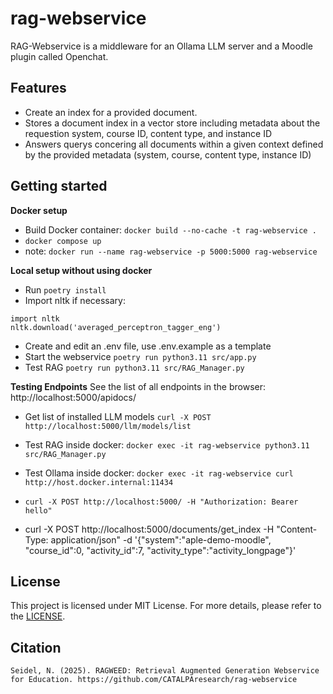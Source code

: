 # rag-webservice
RAG-Webservice is a middleware for an Ollama LLM server and a Moodle plugin called Openchat.

## Features
* Create an index for a provided document.
* Stores a document index in a vector store including metadata about the requestion system, course ID, content type, and instance ID
* Answers querys concering all documents within a given context defined by the provided metadata (system, course, content type, instance ID)

## Getting started

**Docker setup**
* Build Docker container: `docker build --no-cache -t rag-webservice .`
* `docker compose up`
* note: `docker run --name rag-webservice -p 5000:5000 rag-webservice`

**Local setup without using docker**
* Run `poetry install`
* Import nltk if necessary: 
```
import nltk
nltk.download('averaged_perceptron_tagger_eng')
```
* Create and edit an .env file, use .env.example as a template
* Start the webservice `poetry run python3.11 src/app.py`
* Test RAG `poetry run python3.11 src/RAG_Manager.py`


**Testing Endpoints**
See the list of all endpoints in the browser: http://localhost:5000/apidocs/ 
* Get list of installed LLM models `curl -X POST http://localhost:5000/llm/models/list` 
* Test RAG inside docker: `docker exec -it rag-webservice python3.11 src/RAG_Manager.py`
* Test Ollama inside docker: `docker exec -it rag-webservice curl http://host.docker.internal:11434`
* `curl -X POST http://localhost:5000/ -H "Authorization: Bearer hello"`

* curl -X POST http://localhost:5000/documents/get_index -H "Content-Type: application/json" -d '{"system":"aple-demo-moodle", "course_id":0, "activity_id":7, "activity_type":"activity_longpage"}'



## License

This project is licensed under MIT License. For more details, please refer to the [LICENSE](https://choosealicense.com/licenses/mit/).

## Citation

```Seidel, N. (2025). RAGWEED: Retrieval Augmented Generation Webservice for Education. https://github.com/CATALPAresearch/rag-webservice ```